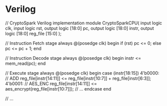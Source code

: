 # Verilog
// CryptoSpark Verilog implementation
module CryptoSparkCPU(
    input  logic clk,
    input  logic rst,
    output logic [18:0] pc,
    output logic [18:0] instr,
    output logic [18:0] reg_file [15:0]
);

// Instruction Fetch stage
always @(posedge clk) begin
    if (rst) pc <= 0;
    else pc <= pc + 1;
end

// Instruction Decode stage
always @(posedge clk) begin
    instr <= mem_read(pc);
end

// Execute stage
always @(posedge clk) begin
    case (instr[18:15])
        4'b0000: // ADD
            reg_file[instr[14:11]] <= reg_file[instr[10:7]] + reg_file[instr[6:3]];
        4'b0001: // AES_ENC
            reg_file[instr[14:11]] <= aes_encrypt(reg_file[instr[10:7]]);
        // ...
    endcase
end

// ...
